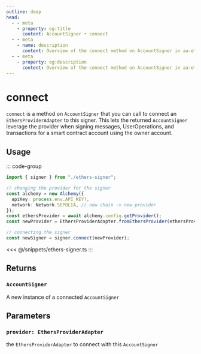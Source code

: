 ```yaml
---
outline: deep
head:
  - - meta
    - property: og:title
      content: AccountSigner • connect
  - - meta
    - name: description
      content: Overview of the connect method on AccountSigner in aa-ethers
  - - meta
    - property: og:description
      content: Overview of the connect method on AccountSigner in aa-ethers
---
```


# connect

`connect` is a method on `AccountSigner` that you can call to connect an `EthersProviderAdapter` to this signer. This lets the returned `AccountSigner` leverage the provider when signing messages, UserOperations, and transactions for a smart contract account using the owner account.

## Usage

::: code-group

```ts [example.ts]
import { signer } from "./ethers-signer";

// changing the provider for the signer
const alchemy = new Alchemy({
  apiKey: process.env.API_KEY!,
  network: Network.SEPOLIA, // new chain -> new provider
});
const ethersProvider = await alchemy.config.getProvider();
const newProvider = EthersProviderAdapter.fromEthersProvider(ethersProvider);

// connecting the signer
const newSigner = signer.connect(newProvider);
```

<<< @/snippets/ethers-signer.ts
:::

## Returns

### `AccountSigner`

A new instance of a connected `AccountSigner`

## Parameters

### `provider: EthersProviderAdapter`

the `EthersProviderAdapter` to connect with this `AccountSigner`
